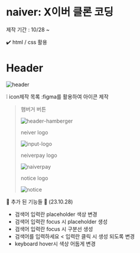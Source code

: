 # naiver: X이버 클론 코딩 

제작 기간 : 10/28 ~

✔️ html / css 활용

# Header 
![header](https://github.com/HongDawww/naiver/assets/142575028/d6ff74fd-5d27-4f17-b31d-c8061aebf10d)
> 
>
❕ icon제작 목록 :figma를 활용하여 아이콘 제작


> 햄버거 버튼
> 
> ![header-hamberger](https://github.com/HongDawww/naiver/assets/142575028/57095db7-89dc-4541-b89b-40bff2fe3be1)
>
> neiver logo
>
> ![input-logo](https://github.com/HongDawww/naiver/assets/142575028/639c8067-6cce-44d2-91d3-b5ede0eb398e)
> 
> neiverpay logo
>
>  ![naiverpay](https://github.com/HongDawww/naiver/assets/142575028/cfef5258-c96f-4630-ad6c-f244e76d72b8)
> 
> notice logo
>
>  ![notice](https://github.com/HongDawww/naiver/assets/142575028/f38b3937-55e2-4f08-ae4b-983a1d5a3789)
 
 💜 추가 된 기능들 💜 (23.10.28)
- 검색어 입력란 placeholder 색상 변경
- 검색어 입력란 focus 시 placeholder 생성
- 검색어 입력란 focus 시 구분선 생성
- 검색어를 입력하세요 < 입력란 클릭 시 생성 되도록 변경
- keyboard hover시 색상 어둡게 변경 
 
